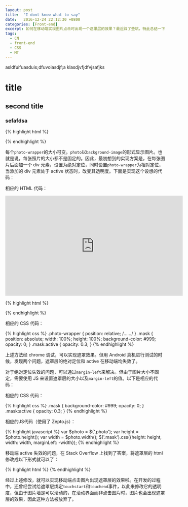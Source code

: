 ```yaml
---
layout: post
title:  "I dont know what to say"
date:   2016-12-24 22:12:30 +0800
categories: [Front-end]
excerpt: 如何在移动端实现图片点击时出现一个遮罩层的效果？最近踩了些坑，特此总结一下。
tags:
  - CN
  - front-end
  - CSS
  - MT
---
```


asldfuifuasduis;dfuvoiasdjf;a
klasdjvfjdfvjsafjks

# title
## second title
### sefafdsa

{% highlight html %}
<div class="photo-wrapper">
	<div class="photo"></div>
</div>
{% endhighlight %}

每个`photo-wrapper`的大小可变。`photo`以`background-image`的形式显示图片。也就是说，每张照片的大小都不是固定的。因此，最初想到的实现方案是，在每张图片后面加一个 div 元素，设置为绝对定位，同时设置`photo-wrapper`为相对定位，当添加的 div 元素处于 active 状态时，改变其透明度。下面是实现这个设想的代码：

相应的 HTML 代码：

<iframe width="560" height="315" src="https://www.youtube.com/embed/gneBUA39mnI" frameborder="0" allowfullscreen></iframe>



{% highlight html %}
<div class="photo-wrapper">
	<div class="photo"></div>
	<div class="mask"></div>
</div>
{% endhighlight %}

相应的 CSS 代码：

{% highlight css %}
.photo-wrapper {
	position: relative;
	/*......*/
}
.mask {
	position: absolute;
	width: 100%;
	height: 100%;
	background-color: #999;
	opacity: 0;
}
.mask:active {
	opacity: 0.3;
}
{% endhighlight %}

上述方法经 chrome 调试，可以实现遮罩效果。但用 Android 真机进行测试的时候，发现两个问题，遮罩层的绝对定位和 active 在移动端均失效了。

对于绝对定位失效的问题，可以通过`margin-left`来解决。但由于图片大小不固定，需要使用 JS 来设置遮罩层的大小以及`margin-left`的值。以下是相应的代码：

相应的 CSS 代码：

{% highlight css %}
.mask {
	background-color: #999;
	opacity: 0;
}
.mask:active {
	opacity: 0.3;
}
{% endhighlight %}

相应的JS代码（使用了 Zepto.js）：

{% highlight javascript %}
var $photo = $('.photo');
var height = $photo.height();
var width = $photo.width();
$('.mask').css({height: height, width: width, marginLeft: -width});
{% endhighlight %}

移动端 active 失效的问题，在 Stack Overflow 上找到了答案，将遮罩层的 html 修改成以下形式就可以了：

{% highlight html %}
<a class="mask" href="javascript:void(0);" ontouchstart="return true;"></a>
{% endhighlight %}

经过上述修改，就可以实现移动端点击图片出现遮罩层的效果啦。在开发的过程中，还曾经尝试给遮罩层绑定`touchstart`和`touchend`事件，以此来修改它的透明度，但由于图片墙是可以滚动的，在滚动界面而非点击图片时，图片也会出现遮罩层的效果，因此这种方法被放弃了。